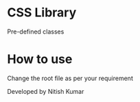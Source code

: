 # CSS Library
Pre-defined classes

# How to use
Change the root file as per your requirement

Developed by Nitish Kumar